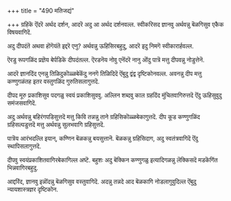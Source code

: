 +++
title = "490 मतिजद्यं"

+++
ग्रहिकॆ ऎंदरॆ अर्थद दर्शन, आदरॆ अदु आ अर्थद दर्शनवल्ल. स्वीकरिसद ज्ञानवु अर्थवन्नु बॆळगिसुव एकैक विषयवागिदॆ.

अदु दीपदंतॆ अथवा हॊगॆयंतॆ इद्दरॆ एनु? अर्थवन्नु ऊहिसिरबहुदु, आदरॆ इदु निमगॆ स्वीकारार्हवल्ल.

ऎरडु रूपगळिंद प्रज्ञॆय बेर्पडिकॆ दीपदंतल्ल. ऎरडनॆय नोवु एनॆंदरॆ नानु ऒंदु पात्रॆ मत्तु दीपवन्नु नोडुत्तेनॆ.

आदरॆ ज्ञानदिंद एनन्नु तिळिदुकॊळ्ळबेकॆंदु ननगॆ तिळिदिदॆ ऎंबुदु द्वंद्व दृष्टिकोनवल्ल. अवनन्नु दीप मत्तु कण्णुगळंतह इतर वस्तुगळिंद गुरुतिसलागुत्तदॆ.

दीपद मूरु प्रकाशिसुव पदगळु स्वयं प्रकाशिसुववु. अल्लिन शब्दवु काल ग्रहदिंद मुंचितवागिरुत्तदॆ ऎंदु ऊहिसुवुदु समंजसवागिदॆ.

अदु अर्थवन्नु बहिरंगपडिसुत्तदॆ मत्तु किवि तन्नन्नु ताने ग्रहिसिकॊळ्ळबेकागुत्तदॆ. दीप कूड कण्णुगळिंद ग्रहिसल्पडुत्तदॆ मत्तु अर्थवन्नु सुलभवागि ग्रहिसुत्तदॆ.

पात्रॆय आरंभदल्लि इयान्, कण्णिन बॆळकन्नु बयसुत्तानॆ. बॆळकन्नु ग्रहिसिदाग, अदु स्वतंत्रवागिदॆ ऎंदु स्थापिसलागुत्तदॆ.

दीपवु स्वयंप्रकाशितवागिरबेकागिल्ल अष्टॆ. बहुशः अदु बॆक्किन कण्णुगळु इत्यादिगळन्नु लॆक्किसदॆ मडकॆगिंत भिन्नवागिरबहुदु.

आद्दरिंद, ज्ञानवु इन्नॊंदन्नु बॆळगिसुव वस्तुवागिदॆ. अदन्नु तन्नदे आद बॆळकागि नोडलागुवुदिल्ल ऎंबुदु न्यायशास्त्रज्ञर दृष्टिकोन.

